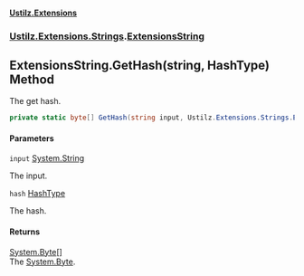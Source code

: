#### [Ustilz.Extensions](index.md 'index')
### [Ustilz.Extensions.Strings](Ustilz.Extensions.Strings.md 'Ustilz.Extensions.Strings').[ExtensionsString](Ustilz.Extensions.Strings.ExtensionsString.md 'Ustilz.Extensions.Strings.ExtensionsString')

## ExtensionsString.GetHash(string, HashType) Method

The get hash.

```csharp
private static byte[] GetHash(string input, Ustilz.Extensions.Strings.ExtensionsString.HashType hash);
```
#### Parameters

<a name='Ustilz.Extensions.Strings.ExtensionsString.GetHash(string,Ustilz.Extensions.Strings.ExtensionsString.HashType).input'></a>

`input` [System.String](https://docs.microsoft.com/en-us/dotnet/api/System.String 'System.String')

The input.

<a name='Ustilz.Extensions.Strings.ExtensionsString.GetHash(string,Ustilz.Extensions.Strings.ExtensionsString.HashType).hash'></a>

`hash` [HashType](Ustilz.Extensions.Strings.ExtensionsString.HashType.md 'Ustilz.Extensions.Strings.ExtensionsString.HashType')

The hash.

#### Returns
[System.Byte](https://docs.microsoft.com/en-us/dotnet/api/System.Byte 'System.Byte')[[]](https://docs.microsoft.com/en-us/dotnet/api/System.Array 'System.Array')  
The [System.Byte](https://docs.microsoft.com/en-us/dotnet/api/System.Byte 'System.Byte').